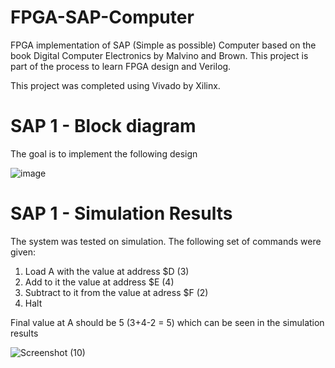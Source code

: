 # FPGA-SAP-Computer
FPGA implementation of SAP (Simple as possible) Computer based on the book Digital Computer Electronics by Malvino and Brown.
This project is part of the process to learn FPGA design and Verilog.

This project was completed using Vivado by Xilinx.

# SAP 1 - Block diagram

The goal is to implement the following design

![image](https://github.com/ZaighamKH/FPGA-SAP-Computer/assets/119772901/c86a2ede-959f-4d02-9e36-ce4e44908da6)

# SAP 1 - Simulation Results

The system was tested on simulation. The following set of commands were given:
1. Load A with the value at address $D (3)
2. Add to it the value at address $E (4)
3. Subtract to it from the value at adress $F (2)
4. Halt

Final value at A should be 5 (3+4-2 = 5) which can be seen in the simulation results

![Screenshot (10)](https://github.com/ZaighamKH/FPGA-SAP-Computer/assets/119772901/0ecd1dfe-bfd5-4e18-a5f9-d0f20c3dbdd5)
